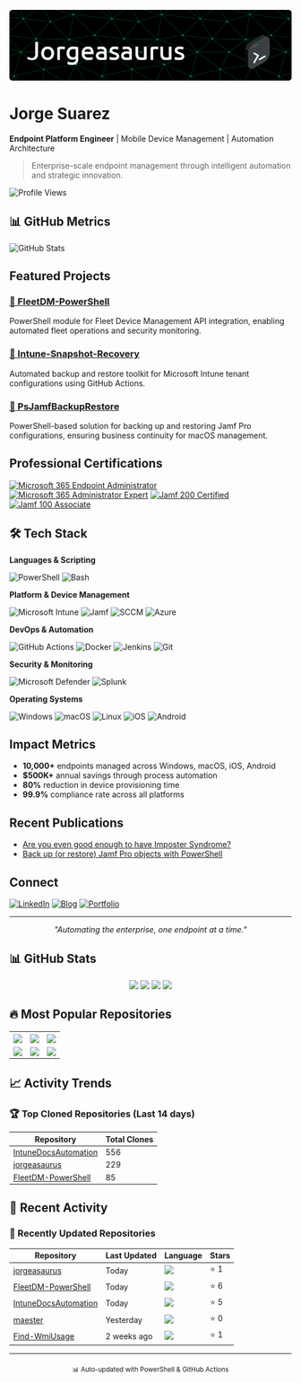 <p align="center">
  <img src="./github-header-image.png" alt="Header" />
</p>

# Jorge Suarez

**Endpoint Platform Engineer** | Mobile Device Management | Automation Architecture

> Enterprise-scale endpoint management through intelligent automation and strategic innovation.

<p align="left">
  <img src="https://komarev.com/ghpvc/?username=jorgeasaurus&base=1000" alt="Profile Views" />
</p>

## 📊 GitHub Metrics

![GitHub Stats](https://github-readme-stats.vercel.app/api?username=jorgeasaurus&show_icons=true&count_private=true&hide_border=true)

## Featured Projects

### [🚀 FleetDM-PowerShell](https://github.com/jorgeasaurus/FleetDM-PowerShell)
PowerShell module for Fleet Device Management API integration, enabling automated fleet operations and security monitoring.

### [📸 Intune-Snapshot-Recovery](https://github.com/jorgeasaurus/Intune-Snapshot-Recovery)
Automated backup and restore toolkit for Microsoft Intune tenant configurations using GitHub Actions.

### [🍎 PsJamfBackupRestore](https://github.com/jorgeasaurus/PsJamfBackupRestore)
PowerShell-based solution for backing up and restoring Jamf Pro configurations, ensuring business continuity for macOS management.

## Professional Certifications

[![Microsoft 365 Endpoint Administrator](https://img.shields.io/badge/Microsoft_365-Endpoint_Administrator-0078D4?style=flat-square&logo=microsoft)](https://learn.microsoft.com/api/credentials/share/en-us/JorgeSuarez-7408/A2B291647B02D103?sharingId=5EFF7C32EF47CA0D)
[![Microsoft 365 Administrator Expert](https://img.shields.io/badge/Microsoft_365-Administrator_Expert-0078D4?style=flat-square&logo=microsoft)](https://learn.microsoft.com/api/credentials/share/en-us/JorgeSuarez-7408/F41320F517848E99?sharingId=5EFF7C32EF47CA0D)
[![Jamf 200 Certified](https://img.shields.io/badge/Jamf-200_Certified-black?style=flat-square&logo=apple)](https://account.jamf.com/training-courses/certificate/tVCte1XUW74S0_U994fQCg)
[![Jamf 100 Associate](https://img.shields.io/badge/Jamf-100_Associate-black?style=flat-square&logo=apple)](https://www.credly.com/badges/ff9ab26b-6b3d-4968-99cb-4d00b63b8411/public_url)

## 🛠️ Tech Stack

**Languages & Scripting**

![PowerShell](https://img.shields.io/badge/PowerShell-5391FE?style=flat-square&logo=powershell&logoColor=white)
![Bash](https://img.shields.io/badge/Bash-4EAA25?style=flat-square&logo=gnu-bash&logoColor=white)

**Platform & Device Management**

![Microsoft Intune](https://img.shields.io/badge/Microsoft_Intune-0078D4?style=flat-square&logo=microsoft&logoColor=white)
![Jamf](https://img.shields.io/badge/Jamf_Pro-000000?style=flat-square&logo=apple&logoColor=white)
![SCCM](https://img.shields.io/badge/SCCM/MECM-0078D4?style=flat-square&logo=microsoft&logoColor=white)
![Azure](https://img.shields.io/badge/Azure_AD/Entra-0078D4?style=flat-square&logo=microsoft-azure&logoColor=white)

**DevOps & Automation**

![GitHub Actions](https://img.shields.io/badge/GitHub_Actions-2088FF?style=flat-square&logo=github-actions&logoColor=white)
![Docker](https://img.shields.io/badge/Docker-2496ED?style=flat-square&logo=docker&logoColor=white)
![Jenkins](https://img.shields.io/badge/Jenkins-D24939?style=flat-square&logo=jenkins&logoColor=white)
![Git](https://img.shields.io/badge/Git-F05032?style=flat-square&logo=git&logoColor=white)

**Security & Monitoring**

![Microsoft Defender](https://img.shields.io/badge/Microsoft_Defender-0078D4?style=flat-square&logo=microsoft&logoColor=white)
![Splunk](https://img.shields.io/badge/Splunk-000000?style=flat-square&logo=splunk&logoColor=white)

**Operating Systems**

![Windows](https://img.shields.io/badge/Windows-0078D6?style=flat-square&logo=windows&logoColor=white)
![macOS](https://img.shields.io/badge/macOS-000000?style=flat-square&logo=apple&logoColor=white)
![Linux](https://img.shields.io/badge/Linux-FCC624?style=flat-square&logo=linux&logoColor=black)
![iOS](https://img.shields.io/badge/iOS-000000?style=flat-square&logo=ios&logoColor=white)
![Android](https://img.shields.io/badge/Android-3DDC84?style=flat-square&logo=android&logoColor=white)

## Impact Metrics

- **10,000+** endpoints managed across Windows, macOS, iOS, Android
- **$500K+** annual savings through process automation
- **80%** reduction in device provisioning time
- **99.9%** compliance rate across all platforms


## Recent Publications

- [Are you even good enough to have Imposter Syndrome?](https://www.jorgeasaur.us/are-you-even-good-enough-to-have-imposter-syndrome/)
- [Back up (or restore) Jamf Pro objects with PowerShell](https://www.jorgeasaur.us/back-up-or-restore-jamf-pro-objects-with-powershell/)

## Connect

[![LinkedIn](https://img.shields.io/badge/LinkedIn-jorgeasaurus-0077B5?style=flat-square&logo=linkedin)](https://linkedin.com/in/jorgeasaurus)
[![Blog](https://img.shields.io/badge/Blog-jorgeasaur.us-FF5722?style=flat-square&logo=blogger)](https://www.jorgeasaur.us)
[![Portfolio](https://img.shields.io/badge/Portfolio-Interactive-2088FF?style=flat-square&logo=github)](https://jorgeasaurus.github.io/jorgeasaurus/)

---

<p align="center">
  <i>"Automating the enterprise, one endpoint at a time."</i>
</p>

<!-- GITHUB-ACTIVITY:START -->
<!-- GitHub Activity Report - Auto-generated -->
<!-- Last Updated: 2025-10-28 02:34:48 UTC -->

## 📊 GitHub Stats

<div align="center">
  
![](https://img.shields.io/badge/Total_Repos-53-blue?style=for-the-badge)
![](https://img.shields.io/badge/Total_Stars-108-yellow?style=for-the-badge)
![](https://img.shields.io/badge/Total_Forks-16-green?style=for-the-badge)
![](https://img.shields.io/badge/Total_Clones-997-purple?style=for-the-badge)

</div>

## 🔥 Most Popular Repositories

<div align="center">
<table>
<tr>
<td>
  <a href="https://github.com/jorgeasaurus/MgConsoleGuiGraphSearch">
    <img align="center" src="https://github-readme-stats.vercel.app/api/pin/?username=jorgeasaurus&repo=MgConsoleGuiGraphSearch&theme=dark&hide_border=true" />
  </a>
</td>
<td>
  <a href="https://github.com/jorgeasaurus/XpMdmExplorer">
    <img align="center" src="https://github-readme-stats.vercel.app/api/pin/?username=jorgeasaurus&repo=XpMdmExplorer&theme=dark&hide_border=true" />
  </a>
</td>
<td>
  <a href="https://github.com/jorgeasaurus/Intune-Snapshot-Recovery">
    <img align="center" src="https://github-readme-stats.vercel.app/api/pin/?username=jorgeasaurus&repo=Intune-Snapshot-Recovery&theme=dark&hide_border=true" />
  </a>
</td>
</tr>
<tr>
<td>
  <a href="https://github.com/jorgeasaurus/FleetDM-PowerShell">
    <img align="center" src="https://github-readme-stats.vercel.app/api/pin/?username=jorgeasaurus&repo=FleetDM-PowerShell&theme=dark&hide_border=true" />
  </a>
</td>
<td>
  <a href="https://github.com/jorgeasaurus/WinGet-Manifest-Fetcher">
    <img align="center" src="https://github-readme-stats.vercel.app/api/pin/?username=jorgeasaurus&repo=WinGet-Manifest-Fetcher&theme=dark&hide_border=true" />
  </a>
</td>
<td>
  <a href="https://github.com/jorgeasaurus/PsJamfBackupRestore">
    <img align="center" src="https://github-readme-stats.vercel.app/api/pin/?username=jorgeasaurus&repo=PsJamfBackupRestore&theme=dark&hide_border=true" />
  </a>
</td>
</tr>
</table>
</div>

## 📈 Activity Trends

### 🏆 Top Cloned Repositories (Last 14 days)

| Repository | Total Clones |
|------------|-------------|
| [IntuneDocsAutomation](https://github.com/jorgeasaurus/IntuneDocsAutomation) | 556 |
| [jorgeasaurus](https://github.com/jorgeasaurus/jorgeasaurus) | 229 |
| [FleetDM-PowerShell](https://github.com/jorgeasaurus/FleetDM-PowerShell) | 85 |

## 📅 Recent Activity

### 🚀 Recently Updated Repositories

| Repository | Last Updated | Language | Stars |
|------------|--------------|----------|-------|
| [jorgeasaurus](https://github.com/jorgeasaurus/jorgeasaurus) | Today | ![](https://img.shields.io/badge/-HTML-e34c26?style=flat-square&logoColor=white) | ⭐ 1 |
| [FleetDM-PowerShell](https://github.com/jorgeasaurus/FleetDM-PowerShell) | Today | ![](https://img.shields.io/badge/-PowerShell-012456?style=flat-square&logoColor=white) | ⭐ 6 |
| [IntuneDocsAutomation](https://github.com/jorgeasaurus/IntuneDocsAutomation) | Today | ![](https://img.shields.io/badge/-HTML-e34c26?style=flat-square&logoColor=white) | ⭐ 5 |
| [maester](https://github.com/jorgeasaurus/maester) | Yesterday | ![](https://img.shields.io/badge/-HTML-e34c26?style=flat-square&logoColor=white) | ⭐ 0 |
| [Find-WmiUsage](https://github.com/jorgeasaurus/Find-WmiUsage) | 2 weeks ago | ![](https://img.shields.io/badge/-PowerShell-012456?style=flat-square&logoColor=white) | ⭐ 1 |

---

<div align="center">
  <sub>📊 Auto-updated with PowerShell & GitHub Actions</sub>
</div>

<!-- Profile Report Generated by GitHub Activity Analyzer -->
<!-- GITHUB-ACTIVITY:END -->
